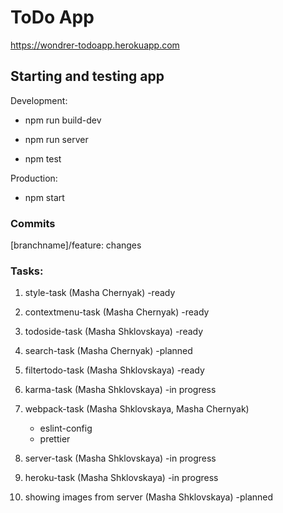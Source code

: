 # ToDo App #

https://wondrer-todoapp.herokuapp.com

## Starting and testing app ##
Development:

- npm run build-dev

- npm run server 

- npm test

Production:

- npm start

### Commits ###
[branchname]/feature: changes

### Tasks:
1. style-task (Masha Chernyak)  -ready
   
2. contextmenu-task (Masha Chernyak) -ready

3. todoside-task (Masha Shklovskaya) -ready

4. search-task (Masha Chernyak) -planned
   
5. filtertodo-task (Masha Shklovskaya) -ready

6. karma-task (Masha Shklovskaya) -in progress

7. webpack-task (Masha Shklovskaya, Masha Chernyak)
    - eslint-config
    - prettier  
    
8. server-task (Masha Shklovskaya) -in progress

9. heroku-task (Masha Shklovskaya) -in progress

10. showing images from server (Masha Shklovskaya) -planned


